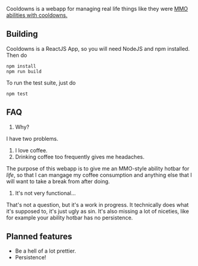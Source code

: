 Cooldowns is a webapp for managing real life things like they were [MMO abilities with cooldowns.](https://en.wikipedia.org/wiki/Glossary_of_video_game_terms#Cooldown)

## Building

Cooldowns is a ReactJS App, so you will need NodeJS and npm installed. Then do

```
npm install
npm run build
```

To run the test suite, just do

```
npm test
```

## FAQ

1. Why?

  I have two problems.

  1. I love coffee.
  1. Drinking coffee too frequently gives me headaches.
  
  The purpose of this webapp is to give me an MMO-style ability hotbar for *life*, so that I can mangage my coffee consumption and anything else that I will want to take a break from after doing.

1. It's not very functional...

  That's not a question, but it's a work in progress. It technically does what it's supposed to, it's just ugly as sin. It's also missing a lot of niceties, like for example your ability hotbar has no persistence.

## Planned features

* Be a hell of a lot prettier.
* Persistence!